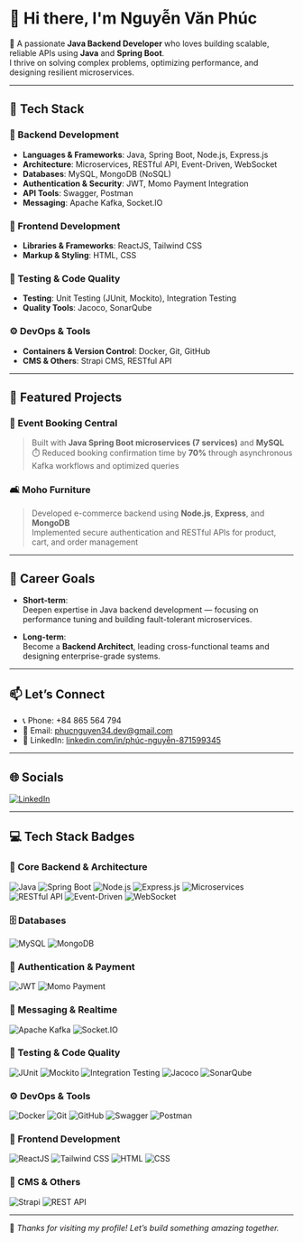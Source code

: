 # 👋 Hi there, I'm Nguyễn Văn Phúc

🎯 A passionate **Java Backend Developer** who loves building scalable, reliable APIs using **Java** and **Spring Boot**.  
I thrive on solving complex problems, optimizing performance, and designing resilient microservices.

---
## 🔧 Tech Stack

### 🧩 Backend Development

- **Languages & Frameworks**: Java, Spring Boot, Node.js, Express.js  
- **Architecture**: Microservices, RESTful API, Event-Driven, WebSocket  
- **Databases**: MySQL, MongoDB (NoSQL)  
- **Authentication & Security**: JWT, Momo Payment Integration  
- **API Tools**: Swagger, Postman  
- **Messaging**: Apache Kafka, Socket.IO

### 🎨 Frontend Development

- **Libraries & Frameworks**: ReactJS, Tailwind CSS  
- **Markup & Styling**: HTML, CSS

### 🧪 Testing & Code Quality

- **Testing**: Unit Testing (JUnit, Mockito), Integration Testing  
- **Quality Tools**: Jacoco, SonarQube

### ⚙️ DevOps & Tools

- **Containers & Version Control**: Docker, Git, GitHub  
- **CMS & Others**: Strapi CMS, RESTful API

---

## 🚀 Featured Projects

### 🎫 Event Booking Central  
> Built with **Java Spring Boot microservices (7 services)** and **MySQL**  
> ⏱️ Reduced booking confirmation time by **70%** through asynchronous Kafka workflows and optimized queries

### 🛋️ Moho Furniture  
> Developed e-commerce backend using **Node.js**, **Express**, and **MongoDB**  
> Implemented secure authentication and RESTful APIs for product, cart, and order management

---

## 🎯 Career Goals

- **Short-term**:  
  Deepen expertise in Java backend development — focusing on performance tuning and building fault-tolerant microservices.

- **Long-term**:  
  Become a **Backend Architect**, leading cross-functional teams and designing enterprise-grade systems.

---

## 📫 Let’s Connect

- 📞 Phone: +84 865 564 794  
- 📧 Email: [phucnguyen34.dev@gmail.com](mailto:phucnguyen34.dev@gmail.com)  
- 🔗 LinkedIn: [linkedin.com/in/phúc-nguyễn-871599345](https://linkedin.com/in/ph%C3%BAc-nguy%E1%BB%85n-871599345)

---

## 🌐 Socials

[![LinkedIn](https://img.shields.io/badge/LinkedIn-%230077B5.svg?logo=linkedin&logoColor=white)](https://linkedin.com/in/ph%C3%BAc-nguy%E1%BB%85n-871599345)

---
## 💻 Tech Stack Badges

### 🧩 Core Backend & Architecture
![Java](https://img.shields.io/badge/java-%23ED8B00.svg?style=for-the-badge&logo=java&logoColor=white)
![Spring Boot](https://img.shields.io/badge/Spring_Boot-6DB33F?style=for-the-badge&logo=springboot&logoColor=white)
![Node.js](https://img.shields.io/badge/node.js-6DA55F?style=for-the-badge&logo=node.js&logoColor=white)
![Express.js](https://img.shields.io/badge/Express.js-%23404d59.svg?style=for-the-badge&logo=express&logoColor=white)
![Microservices](https://img.shields.io/badge/Microservices-00bfff?style=for-the-badge)
![RESTful API](https://img.shields.io/badge/RESTful_API-007ec6?style=for-the-badge)
![Event-Driven](https://img.shields.io/badge/Event--Driven-ff9800?style=for-the-badge)
![WebSocket](https://img.shields.io/badge/WebSocket-00bfff?style=for-the-badge)

### 🗄️ Databases
![MySQL](https://img.shields.io/badge/mysql-%2300f.svg?style=for-the-badge&logo=mysql&logoColor=white)
![MongoDB](https://img.shields.io/badge/MongoDB-%234ea94b.svg?style=for-the-badge&logo=mongodb&logoColor=white)

### 🔐 Authentication & Payment
![JWT](https://img.shields.io/badge/JWT-black?style=for-the-badge&logo=JSON%20web%20tokens)
![Momo Payment](https://img.shields.io/badge/MoMo_Payment-ff4081?style=for-the-badge)

### 📡 Messaging & Realtime
![Apache Kafka](https://img.shields.io/badge/Kafka-231F20?style=for-the-badge&logo=apachekafka&logoColor=white)
![Socket.IO](https://img.shields.io/badge/Socket.IO-black?style=for-the-badge&logo=socket.io)

### 🧪 Testing & Code Quality
![JUnit](https://img.shields.io/badge/JUnit-25A162?style=for-the-badge&logo=junit5&logoColor=white)
![Mockito](https://img.shields.io/badge/Mockito-FFCA28?style=for-the-badge)
![Integration Testing](https://img.shields.io/badge/Integration_Testing-2196f3?style=for-the-badge)
![Jacoco](https://img.shields.io/badge/jacoco-yellow?style=for-the-badge)
![SonarQube](https://img.shields.io/badge/SonarQube-%2300bfff.svg?style=for-the-badge&logo=sonarqube&logoColor=white)

### ⚙️ DevOps & Tools
![Docker](https://img.shields.io/badge/docker-%230db7ed.svg?style=for-the-badge&logo=docker&logoColor=white)
![Git](https://img.shields.io/badge/git-%23F05033.svg?style=for-the-badge&logo=git&logoColor=white)
![GitHub](https://img.shields.io/badge/GitHub-181717?style=for-the-badge&logo=github&logoColor=white)
![Swagger](https://img.shields.io/badge/swagger-%2385EA2D.svg?style=for-the-badge&logo=swagger&logoColor=black)
![Postman](https://img.shields.io/badge/Postman-FF6C37?style=for-the-badge&logo=postman&logoColor=white)

### 🎨 Frontend Development
![ReactJS](https://img.shields.io/badge/react-%2320232a.svg?style=for-the-badge&logo=react&logoColor=%2361DAFB)
![Tailwind CSS](https://img.shields.io/badge/tailwindcss-%2338B2AC.svg?style=for-the-badge&logo=tailwind-css&logoColor=white)
![HTML](https://img.shields.io/badge/html-%23E34F26.svg?style=for-the-badge&logo=html5&logoColor=white)
![CSS](https://img.shields.io/badge/css-%231572B6.svg?style=for-the-badge&logo=css3&logoColor=white)

### 🧩 CMS & Others
![Strapi](https://img.shields.io/badge/Strapi-%232E7EEA.svg?style=for-the-badge&logo=strapi&logoColor=white)
![REST API](https://img.shields.io/badge/REST_API-007ec6?style=for-the-badge)

---

📌 *Thanks for visiting my profile! Let’s build something amazing together.*
